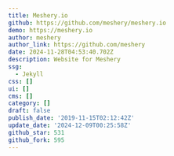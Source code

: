 ```yaml
---
title: Meshery.io
github: https://github.com/meshery/meshery.io
demo: https://meshery.io
author: meshery
author_link: https://github.com/meshery
date: 2024-11-28T04:53:40.702Z
description: Website for Meshery
ssg:
  - Jekyll
css: []
ui: []
cms: []
category: []
draft: false
publish_date: '2019-11-15T02:12:42Z'
update_date: '2024-12-09T00:25:58Z'
github_star: 531
github_fork: 595
---
```

